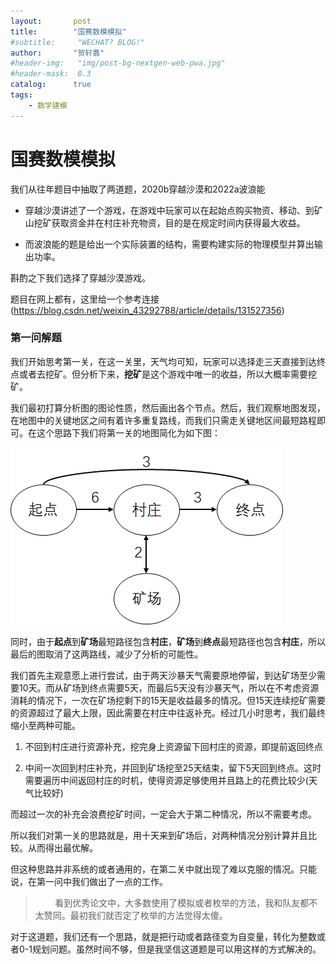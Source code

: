 ```yaml
---
layout:       post
title:        "国赛数模模拟"
#subtitle:     "WECHAT? BLOG!"
author:       "贺轩翥"
#header-img:   "img/post-bg-nextgen-web-pwa.jpg"
#header-mask:  0.3
catalog:      true
tags:
    - 数学建模
---
```


# 国赛数模模拟

我们从往年题目中抽取了两道题，2020b穿越沙漠和2022a波浪能

- 穿越沙漠讲述了一个游戏，在游戏中玩家可以在起始点购买物资、移动、到矿山挖矿获取资金并在村庄补充物资，目的是在规定时间内获得最大收益。

- 而波浪能的题是给出一个实际装置的结构，需要构建实际的物理模型并算出输出功率。

斟酌之下我们选择了穿越沙漠游戏。

题目在网上都有，这里给一个参考连接(https://blog.csdn.net/weixin_43292788/article/details/131527356)

### 第一问解题

我们开始思考第一关，在这一关里，天气均可知，玩家可以选择走三天直接到达终点或者去挖矿。但分析下来，**挖矿**是这个游戏中唯一的收益，所以大概率需要挖矿。

我们最初打算分析图的图论性质，然后画出各个节点。然后，我们观察地图发现，在地图中的关键地区之间有着许多重复路线，而我们只需走关键地区间最短路程即可。在这个思路下我们将第一关的地图简化为如下图：

![地图简化图](/img/2024-9-3-practiceforcompetition-/graph.png '地图简化图')

同时，由于**起点**到**矿场**最短路径包含**村庄**，**矿场**到**终点**最短路径也包含**村庄**，所以最后的图取消了这两路线，减少了分析的可能性。

我们首先主观意愿上进行尝试，由于两天沙暴天气需要原地停留，到达矿场至少需要10天。而从矿场到终点需要5天，而最后5天没有沙暴天气，所以在不考虑资源消耗的情况下，一次在矿场挖剩下的15天是收益最多的情况。但15天连续挖矿需要的资源超过了最大上限，因此需要在村庄中往返补充。经过几小时思考，我们最终缩小至两种可能。

1. 不回到村庄进行资源补充，挖完身上资源留下回村庄的资源，即提前返回终点

2. 中间一次回到村庄补充，并回到矿场挖至25天结束，留下5天回到终点。这时需要遍历中间返回村庄的时机，使得资源足够使用并且路上的花费比较少(天气比较好)

而超过一次的补充会浪费挖矿时间，一定会大于第二种情况，所以不需要考虑。

所以我们对第一关的思路就是，用十天来到矿场后，对两种情况分别计算并且比较。从而得出最优解。

但这种思路并非系统的或者通用的，在第二关中就出现了难以克服的情况。只能说，在第一问中我们做出了一点的工作。

>         看到优秀论文中，大多数使用了模拟或者枚举的方法，我和队友都不太赞同。最初我们就否定了枚举的方法觉得太傻。

对于这道题，我们还有一个思路，就是把行动或者路径变为自变量，转化为整数或者0-1规划问题。虽然时间不够，但是我坚信这道题是可以用这样的方式解决的。
